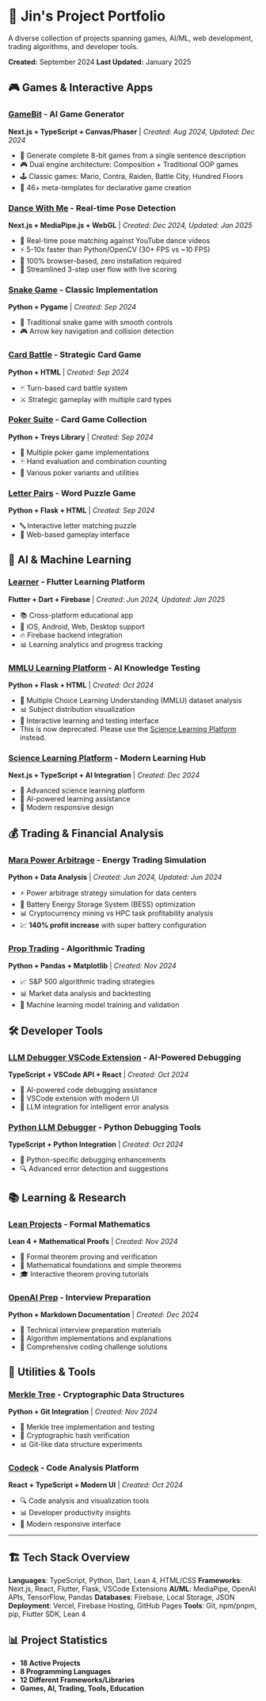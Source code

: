 # 🚀 Jin's Project Portfolio

A diverse collection of projects spanning games, AI/ML, web development, trading algorithms, and developer tools.

**Created:** September 2024
**Last Updated:** January 2025

## 🎮 Games & Interactive Apps

### [GameBit](./gamebit/) - AI Game Generator
**Next.js + TypeScript + Canvas/Phaser** | *Created: Aug 2024, Updated: Dec 2024*
- 🎯 Generate complete 8-bit games from a single sentence description
- 🎮 Dual engine architecture: Composition + Traditional OOP games
- 🕹️ Classic games: Mario, Contra, Raiden, Battle City, Hundred Floors
- 📝 46+ meta-templates for declarative game creation

### [Dance With Me](./dance_with_me/) - Real-time Pose Detection
**Next.js + MediaPipe.js + WebGL** | *Created: Dec 2024, Updated: Jan 2025*
- 🕺 Real-time pose matching against YouTube dance videos
- ⚡ 5-10x faster than Python/OpenCV (30+ FPS vs ~10 FPS)
- 📱 100% browser-based, zero installation required
- 🎯 Streamlined 3-step user flow with live scoring

### [Snake Game](./snake/) - Classic Implementation
**Python + Pygame** | *Created: Sep 2024*
- 🐍 Traditional snake game with smooth controls
- 🎮 Arrow key navigation and collision detection

### [Card Battle](./card_battle/) - Strategic Card Game
**Python + HTML** | *Created: Sep 2024*
- 🃏 Turn-based card battle system
- ⚔️ Strategic gameplay with multiple card types

### [Poker Suite](./poker/) - Card Game Collection
**Python + Treys Library** | *Created: Sep 2024*
- 🎰 Multiple poker game implementations
- 🃏 Hand evaluation and combination counting
- 🎲 Various poker variants and utilities

### [Letter Pairs](./letter_pairs/) - Word Puzzle Game
**Python + Flask + HTML** | *Created: Sep 2024*
- 🔤 Interactive letter matching puzzle
- 🎯 Web-based gameplay interface

## 🤖 AI & Machine Learning

### [Learner](./learner/) - Flutter Learning Platform
**Flutter + Dart + Firebase** | *Created: Jun 2024, Updated: Jan 2025*
- 📚 Cross-platform educational app
- 📱 iOS, Android, Web, Desktop support
- 🔥 Firebase backend integration
- 📊 Learning analytics and progress tracking

### [MMLU Learning Platform](./mmlu_learning/) - AI Knowledge Testing
**Python + Flask + HTML** | *Created: Oct 2024*
- 🧠 Multiple Choice Learning Understanding (MMLU) dataset analysis
- 📊 Subject distribution visualization
- 🎯 Interactive learning and testing interface
- This is now deprecated. Please use the [Science Learning Platform](./science-learning-platform/) instead.

### [Science Learning Platform](./science-learning-platform/) - Modern Learning Hub
**Next.js + TypeScript + AI Integration** | *Created: Dec 2024*
- 🔬 Advanced science learning platform
- 🤖 AI-powered learning assistance
- 📱 Modern responsive design

## 💰 Trading & Financial Analysis

### [Mara Power Arbitrage](./mara_2025_0621/) - Energy Trading Simulation
**Python + Data Analysis** | *Created: Jun 2024, Updated: Jun 2024*
- ⚡ Power arbitrage strategy simulation for data centers
- 🔋 Battery Energy Storage System (BESS) optimization
- 📊 Cryptocurrency mining vs HPC task profitability analysis
- 💹 **140% profit increase** with super battery configuration

### [Prop Trading](./prop_trading/) - Algorithmic Trading
**Python + Pandas + Matplotlib** | *Created: Nov 2024*
- 📈 S&P 500 algorithmic trading strategies
- 📊 Market data analysis and backtesting
- 🎯 Machine learning model training and validation

## 🛠️ Developer Tools

### [LLM Debugger VSCode Extension](./llm-debugger-vscode-extension/) - AI-Powered Debugging
**TypeScript + VSCode API + React** | *Created: Oct 2024*
- 🐛 AI-powered code debugging assistance
- 🔧 VSCode extension with modern UI
- 🤖 LLM integration for intelligent error analysis

### [Python LLM Debugger](./python-llm-debugger-vscode/) - Python Debugging Tools
**TypeScript + Python Integration** | *Created: Oct 2024*
- 🐍 Python-specific debugging enhancements
- 🔍 Advanced error detection and suggestions

## 📚 Learning & Research

### [Lean Projects](./lean/) - Formal Mathematics
**Lean 4 + Mathematical Proofs** | *Created: Nov 2024*
- 📐 Formal theorem proving and verification
- 🧮 Mathematical foundations and simple theorems
- 🎓 Interactive theorem proving tutorials

### [OpenAI Prep](./openai_prep/) - Interview Preparation
**Python + Markdown Documentation** | *Created: Dec 2024*
- 💼 Technical interview preparation materials
- 🧠 Algorithm implementations and explanations
- 📝 Comprehensive coding challenge solutions

## 🔧 Utilities & Tools

### [Merkle Tree](./merkle_tree/) - Cryptographic Data Structures
**Python + Git Integration** | *Created: Nov 2024*
- 🌳 Merkle tree implementation and testing
- 🔐 Cryptographic hash verification
- 📊 Git-like data structure experiments

### [Codeck](./codeck/) - Code Analysis Platform
**React + TypeScript + Modern UI** | *Created: Oct 2024*
- 🔍 Code analysis and visualization tools
- 📊 Developer productivity insights
- 🎨 Modern responsive interface

---

## 🏗️ Tech Stack Overview

**Languages**: TypeScript, Python, Dart, Lean 4, HTML/CSS
**Frameworks**: Next.js, React, Flutter, Flask, VSCode Extensions
**AI/ML**: MediaPipe, OpenAI APIs, TensorFlow, Pandas
**Databases**: Firebase, Local Storage, JSON
**Deployment**: Vercel, Firebase Hosting, GitHub Pages
**Tools**: Git, npm/pnpm, pip, Flutter SDK, Lean 4

## 📊 Project Statistics

- **18 Active Projects**
- **8 Programming Languages**
- **12 Different Frameworks/Libraries**
- **Games, AI, Trading, Tools, Education**
